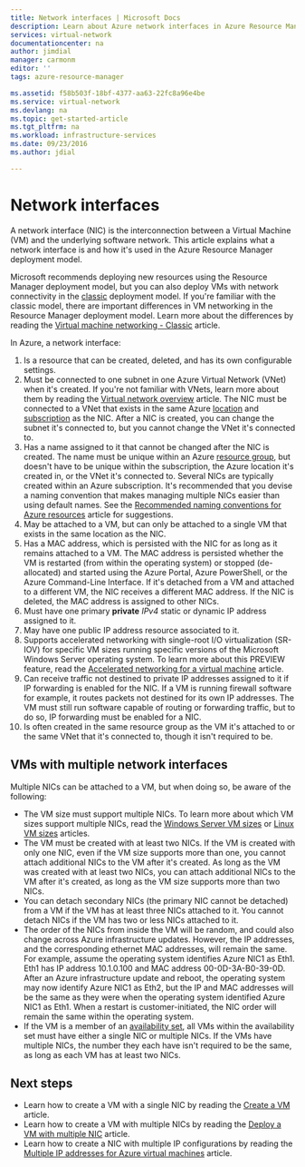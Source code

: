 ```yaml
---
title: Network interfaces | Microsoft Docs
description: Learn about Azure network interfaces in Azure Resource Manager.
services: virtual-network
documentationcenter: na
author: jimdial
manager: carmonm
editor: ''
tags: azure-resource-manager

ms.assetid: f58b503f-18bf-4377-aa63-22fc8a96e4be
ms.service: virtual-network
ms.devlang: na
ms.topic: get-started-article
ms.tgt_pltfrm: na
ms.workload: infrastructure-services
ms.date: 09/23/2016
ms.author: jdial

---
```

# Network interfaces
A network interface (NIC) is the interconnection between a Virtual Machine (VM) and the underlying software network. This article explains what a network interface is and how it's used in the Azure Resource Manager deployment model.

Microsoft recommends deploying new resources using the Resource Manager deployment model, but you can also deploy VMs with network connectivity in the [classic](virtual-network-ip-addresses-overview-classic.md) deployment model. If you're familiar with the classic model, there are important differences in VM networking in the Resource Manager deployment model. Learn more about the differences by reading the [Virtual machine networking - Classic](virtual-network-ip-addresses-overview-classic.md#differences-between-resource-manager-and-classic-deployments) article.

In Azure, a network interface:

1. Is a resource that can be created, deleted, and has its own configurable settings.
2. Must be connected to one subnet in one Azure Virtual Network (VNet) when it's created. If you're not familiar with VNets, learn more about them by reading the [Virtual network overview](virtual-networks-overview.md) article. The NIC must be connected to a VNet that exists in the same Azure [location](https://azure.microsoft.com/regions) and [subscription](../azure-glossary-cloud-terminology.md#subscription) as the NIC. After a NIC is created, you can change the subnet it's connected to, but you cannot change the VNet it's connected to.
3. Has a name assigned to it that cannot be changed after the NIC is created. The name must be unique within an Azure [resource group](../azure-resource-manager/resource-group-overview.md#resource-groups), but doesn't have to be unique within the subscription, the Azure location it's created in, or the VNet it's connected to. Several NICs are typically created within an Azure subscription. It's recommended that you devise a naming convention that makes managing multiple NICs easier than using default names. See the [Recommended naming conventions for Azure resources](../guidance/guidance-naming-conventions.md) article for suggestions.
4. May be attached to a VM, but can only be attached to a single VM that exists in the same location as the NIC.
5. Has a MAC address, which is persisted with the NIC for as long as it remains attached to a VM. The MAC address is persisted whether the VM is restarted (from within the operating system) or stopped (de-allocated) and started using the Azure Portal, Azure PowerShell, or the Azure Command-Line Interface. If it's detached from a VM and attached to a different VM, the NIC receives a different MAC address. If the NIC is deleted, the MAC address is assigned to other NICs.
6. Must have one primary **private** *IPv4* static or dynamic IP address assigned to it.
7. May have one public IP address resource associated to it.
8. Supports accelerated networking with single-root I/O virtualization (SR-IOV) for specific VM sizes running specific versions of the Microsoft Windows Server operating system. To learn more about this PREVIEW feature, read the [Accelerated networking for a virtual machine](virtual-network-accelerated-networking-powershell.md) article.
9. Can receive traffic not destined to private IP addresses assigned to it if IP forwarding is enabled for the NIC. If a VM is running firewall software for example, it routes packets not destined for its own IP addresses. The VM must still run software capable of routing or forwarding traffic, but to do so, IP forwarding must be enabled for a NIC.
10. Is often created in the same resource group as the VM it's attached to or the same VNet that it's connected to, though it isn't required to be.

## VMs with multiple network interfaces
Multiple NICs can be attached to a VM, but when doing so, be aware of the following:  

* The VM size must support multiple NICs. To learn more about which VM sizes support multiple NICs, read the [Windows Server VM sizes](../virtual-machines/virtual-machines-windows-sizes.md?toc=%2fazure%2fvirtual-network%2ftoc.json) or [Linux VM sizes](../virtual-machines/virtual-machines-linux-sizes.md?toc=%2fazure%2fvirtual-network%2ftoc.json) articles.
* The VM must be created with at least two NICs. If the VM is created with only one NIC, even if the VM size supports more than one, you cannot attach additional NICs to the VM after it's created. As long as the VM was created with at least two NICs, you can attach additional NICs to the VM after it's created, as long as the VM size supports more than two NICs.  
* You can detach secondary NICs (the primary NIC cannot be detached) from a VM if the VM has at least three NICs attached to it. You cannot detach NICs if the VM has two or less NICs attached to it.  
* The order of the NICs from inside the VM will be random, and could also change across Azure infrastructure updates. However, the IP addresses, and the corresponding ethernet MAC addresses, will remain the same. For example, assume the operating system identifies Azure NIC1 as Eth1. Eth1 has IP address 10.1.0.100 and MAC address 00-0D-3A-B0-39-0D. After an Azure infrastructure update and reboot, the operating system may now identify Azure NIC1 as Eth2, but the IP and MAC addresses will be the same as they were when the operating system identified Azure NIC1 as Eth1. When a restart is customer-initiated, the NIC order will remain the same within the operating system.  
* If the VM is a member of an [availability set](../azure-glossary-cloud-terminology.md#availability-set), all VMs within the availability set must have either a single NIC or multiple NICs. If the VMs have multiple NICs, the number they each have isn't required to be the same, as long as each VM has at least two NICs.

## Next steps
* Learn how to create a VM with a single NIC by reading the [Create a VM](../virtual-machines/virtual-machines-windows-hero-tutorial.md?toc=%2fazure%2fvirtual-network%2ftoc.json) article.
* Learn how to create a VM with multiple NICs by reading the [Deploy a VM with multiple NIC](virtual-network-deploy-multinic-arm-ps.md) article.
* Learn how to create a NIC with multiple IP configurations by reading the [Multiple IP addresses for Azure virtual machines](virtual-network-multiple-ip-addresses-powershell.md) article.

